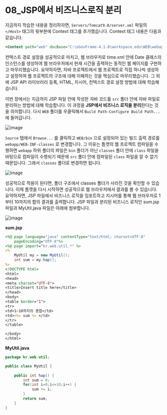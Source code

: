 # 08_JSP에서 비즈니스로직 분리

지금까지 학습한 내용을 정리하자면, `Servers/Tomcat9.0/server.xml` 파일의 `</Host>`  태그의 윗부분에 Context 태그를 추가했습니다.  Context 태그 내용은 다음과 같습니다.

```xml
<Context path="web" docBase="C:\eGovFrame-4.1.0\workspace.edu\WEB\webapp" />
```

컨텍스트 경로 설정을 성공적으로 마치고, 웹 브라우저로 time.xml 안에 Date 클래스의 인스턴스를 생성하여 웹 브라우저에서 현재 시간을 출력하는 동적인 웹 페이지를 구현하고 마무리했습니다. 요약하자면, 자바 프로젝트에서 웹 프로젝트로 직접 하나씩 생성하고 설정하여 웹 프로젝트의 구조에 대해 이해하는 것을 핵심으로 마무리했습니다. 그 외에 JSP API 라이브러리 등록, HTML, 지시어, 컨텍스트 경로 설정 방법에 대해 학습해습니다.

이번 장에서는 지금까지 JSP 파일 안에 작성한 자바 코드를 `src` 폴더 안에 자바 파일로 분리하는 방법에 대해 학습합니다. 이 과정을 **JSP에서 비즈니스 로직을 분리**한다는 것을 의미합니다. 다시 `WEB` 폴더를 우클릭해서 `Build Path-Configure Build Path...` 에 들어갑니다. 

![image](https://github.com/LimdaeIl/TILarchive/assets/131642334/40b2541c-a0c6-4070-8b83-6856d4e2d4ab)










`Source` 탭에서 `Browse...` 를 클릭하고 `WEB/bin` 으로 설정되어 있는 빌드 출력 경로를 `webapp/WEB-INF-classes` 로 변경합니다. 그 이유는 톰캣의 웹 프로젝트 컴파일을 수행하면 `webapp` 하위 폴더의 파일은 `bin` 폴더가 아닌 `classes` 폴더 안에 `class` 파일을 바탕으로 컴파일이 수행되기 때문에 `src` 폴더 안에 컴파일된 `class` 파일을 알 수 없기 때문입니다. 그래서 `classes` 폴더로 변경하면 됩니다.

![image](https://github.com/LimdaeIl/TILarchive/assets/131642334/8cac73fd-bd4d-4fcd-a087-a057e6da7c7f)



성공적으로 적용이 된다면, 폴더 구조에서 classes 폴더가 사라진 것을 확인할 수 있습니다. 이제 톰캣을 다시 시작하면 성공적으로 웹 브라우저에서 결과를 볼 수 있습니다. 요약하자면, JSP 파일에서 비즈니스 로직을 임포트하고 지시어를 통해 웹 브라우저로 1부터 10까지의 합의 결과를 출력합니다. JSP 파일과 분리된 비즈니스 로직인 sum.jsp 파일과 MyUtil.java 파일은 아래에 첨부합니다.

![image](https://github.com/LimdaeIl/TILarchive/assets/131642334/a7d8a718-5640-435b-ab9d-35be0cfbd6f0)


**sum.jsp**

```jsp
<%@ page language="java" contentType="text/html; charset=UTF-8"
    pageEncoding="UTF-8"%>
<%@ page import="kr.web.util.*" %>
<%
	MyUtil my = new MyUtil();
	int sum = my.hap();
%>
<!DOCTYPE html>
<html>
<head>
<meta charset="UTF-8">
<title>Insert title here</title>
</head>
<body>
<table border="1">
<tr>
<td>1~10까지의 총합</td>
<td><%= sum %> </td>
</tr>
</table>

</body>
</html>
```



**MyUtil.java**

```java
package kr.web.util;

public class MyUtil {
	
	public int hap() {
		int sum = 0;
		for(int i=0;i<=10;i++) {
			sum += i;
		}
		return sum;
	}
}
```



